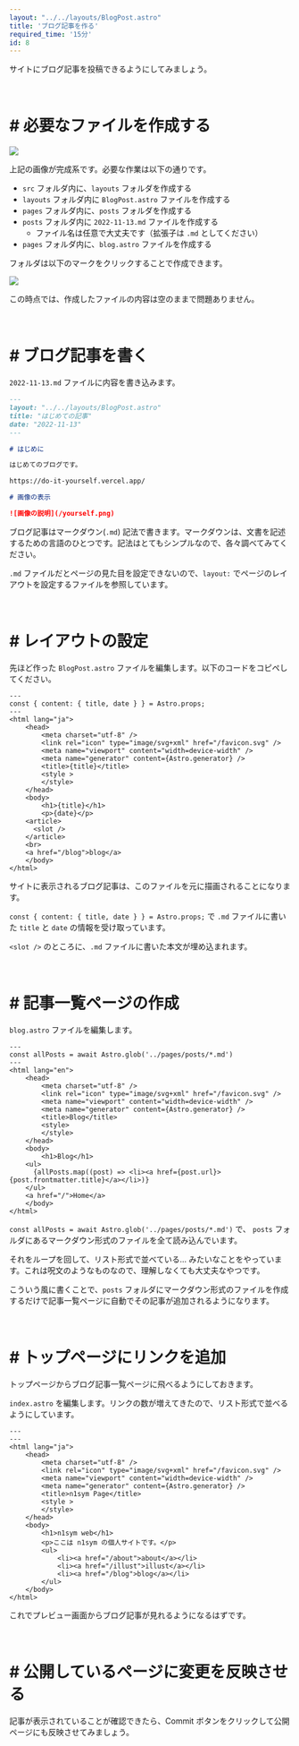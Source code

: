 ```yaml
---
layout: "../../layouts/BlogPost.astro"
title: 'ブログ記事を作る'
required_time: '15分'
id: 8
---
```


サイトにブログ記事を投稿できるようにしてみましょう。

<br>

# # 必要なファイルを作成する

![](/image/post-8/dir.png)

上記の画像が完成系です。必要な作業は以下の通りです。

- `src` フォルダ内に、`layouts` フォルダを作成する
- `layouts` フォルダ内に `BlogPost.astro` ファイルを作成する
- `pages` フォルダ内に、`posts` フォルダを作成する
- `posts` フォルダ内に `2022-11-13.md` ファイルを作成する
  - ファイル名は任意で大丈夫です（拡張子は `.md` としてください）
- `pages` フォルダ内に、`blog.astro` ファイルを作成する

フォルダは以下のマークをクリックすることで作成できます。

![](/image/post-8/pages.png)

この時点では、作成したファイルの内容は空のままで問題ありません。

<br>

# # ブログ記事を書く

`2022-11-13.md` ファイルに内容を書き込みます。

~~~md
---
layout: "../../layouts/BlogPost.astro"
title: "はじめての記事"
date: "2022-11-13"
---

# はじめに

はじめてのブログです。

https://do-it-yourself.vercel.app/

# 画像の表示

![画像の説明](/yourself.png)
~~~

ブログ記事はマークダウン(`.md`) 記法で書きます。マークダウンは、文書を記述するための言語のひとつです。記法はとてもシンプルなので、各々調べてみてください。

`.md` ファイルだとページの見た目を設定できないので、`layout:` でページのレイアウトを設定するファイルを参照しています。 

<br>

# # レイアウトの設定

先ほど作った `BlogPost.astro` ファイルを編集します。以下のコードをコピペしてください。

~~~astro
---
const { content: { title, date } } = Astro.props;
---
<html lang="ja">
	<head>
		<meta charset="utf-8" />
		<link rel="icon" type="image/svg+xml" href="/favicon.svg" />
		<meta name="viewport" content="width=device-width" />
		<meta name="generator" content={Astro.generator} />
		<title>{title}</title>
		<style >
		</style>
	</head>
	<body>
		<h1>{title}</h1>
		<p>{date}</p>
    <article>
      <slot />
    </article>
    <br>
    <a href="/blog">blog</a>
	</body>
</html>
~~~

サイトに表示されるブログ記事は、このファイルを元に描画されることになります。

`const { content: { title, date } } = Astro.props;` で `.md` ファイルに書いた `title` と `date` の情報を受け取っています。 

`<slot />` のところに、`.md` ファイルに書いた本文が埋め込まれます。

<br>

# # 記事一覧ページの作成

`blog.astro` ファイルを編集します。

~~~astro
---
const allPosts = await Astro.glob('../pages/posts/*.md')
---
<html lang="en">
	<head>
		<meta charset="utf-8" />
		<link rel="icon" type="image/svg+xml" href="/favicon.svg" />
		<meta name="viewport" content="width=device-width" />
		<meta name="generator" content={Astro.generator} />
		<title>Blog</title>
		<style>
		</style>
	</head>
	<body>
		<h1>Blog</h1>
    <ul>
      {allPosts.map((post) => <li><a href={post.url}>{post.frontmatter.title}</a></li>)}
    </ul>
    <a href="/">Home</a>
	</body>
</html>
~~~

`const allPosts = await Astro.glob('../pages/posts/*.md')` で、 `posts` フォルダにあるマークダウン形式のファイルを全て読み込んでいます。

それをループを回して、リスト形式で並べている... みたいなことをやっています。これは呪文のようなものなので、理解しなくても大丈夫なやつです。

こういう風に書くことで、`posts` フォルダにマークダウン形式のファイルを作成するだけで記事一覧ページに自動でその記事が追加されるようになります。

<br>

# # トップページにリンクを追加

トップページからブログ記事一覧ページに飛べるようにしておきます。

`index.astro` を編集します。リンクの数が増えてきたので、リスト形式で並べるようにしています。

~~~astro
---
---
<html lang="ja">
	<head>
		<meta charset="utf-8" />
		<link rel="icon" type="image/svg+xml" href="/favicon.svg" />
		<meta name="viewport" content="width=device-width" />
		<meta name="generator" content={Astro.generator} />
		<title>n1sym Page</title>
		<style >
		</style>
	</head>
	<body>
		<h1>n1sym web</h1>
		<p>ここは n1sym の個人サイトです。</p>
		<ul>
			<li><a href="/about">about</a></li>
			<li><a href="/illust">illust</a></li>
			<li><a href="/blog">blog</a></li>
		</ul>
	</body>
</html>
~~~



これでプレビュー画面からブログ記事が見れるようになるはずです。

<br>

# # 公開しているページに変更を反映させる

記事が表示されていることが確認できたら、Commit ボタンをクリックして公開ページにも反映させてみましょう。